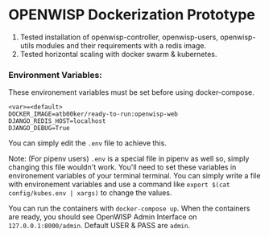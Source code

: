 # OPENWISP Dockerization Prototype

1. Tested installation of openwisp-controller, openwisp-users, openwisp-utils modules and their requirements with a redis image.
2. Tested horizontal scaling with docker swarm & kubernetes.

### Environment Variables:
These environement variables must be set before using docker-compose.

```
<var>=<default>
DOCKER_IMAGE=atb00ker/ready-to-run:openwisp-web
DJANGO_REDIS_HOST=localhost
DJANGO_DEBUG=True
```
You can simply edit the `.env` file to achieve this.

Note: (For pipenv users) `.env` is a special file in pipenv as well 
so, simply changing this file wouldn't work. You'll need to set these variables
in environement variables of your terminal terminal.
You can simply write a file with environement variables and use a command like 
`export $(cat config/kubes.env | xargs)` to change the values.

You can run the containers with `docker-compose up`. When the containers are ready, you should see OpenWISP Admin Interface on `127.0.0.1:8000/admin`. Default USER & PASS are `admin`.